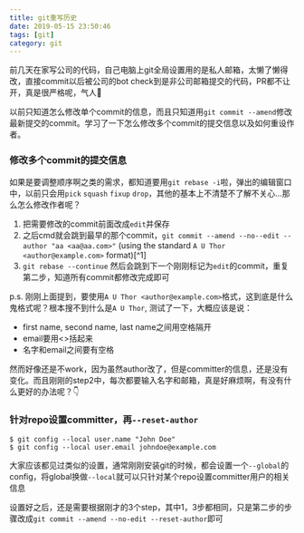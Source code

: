```yaml
---
title: git重写历史
date: 2019-05-15 23:50:46
tags: [git]
category: git
---
```

前几天在家写公司的代码，自己电脑上git全局设置用的是私人邮箱，太懒了懒得改，直接commit以后被公司的bot check到是非公司邮箱提交的代码，PR都不让开，真是很严格呢，气人😤

以前只知道怎么修改单个commit的信息，而且只知道用`git commit --amend`修改最新提交的commit。学习了一下怎么修改多个commit的提交信息以及如何重设作者。

### 修改多个commit的提交信息
如果是要调整顺序啊之类的需求，都知道要用`git rebase -i`啦，弹出的编辑窗口中，以前只会用`pick` `squash` `fixup` `drop`，其他的基本上不清楚不了解不关心…那么怎么修改作者呢？
1. 把需要修改的commit前面改成`edit`并保存
2. 之后cmd就会跳到最早的那个commit，`git commit --amend --no--edit --author "aa <aa@aa.com>"` (using the standard `A U Thor <author@example.com>` format)[^1]
3. `git rebase --continue` 然后会跳到下一个刚刚标记为`edit`的commit，重复第二步，知道所有commit都修改完成即可

p.s. 刚刚上面提到，要使用`A U Thor <author@example.com>`格式，这到底是什么鬼格式呢？根本搜不到什么是`A U Thor`, 测试了一下，大概应该是说：
- first name, second name, last name之间用空格隔开
- email要用<>括起来
- 名字和email之间要有空格

然而好像还是不work，因为虽然author改了，但是committer的信息，还是没有变化。而且刚刚的step2中，每次都要输入名字和邮箱，真是好麻烦啊，有没有什么更好的办法呢？👇

### 针对repo设置committer，再`--reset-author`
```
$ git config --local user.name "John Doe"
$ git config --local user.email johndoe@example.com
```
大家应该都见过类似的设置，通常刚刚安装git的时候，都会设置一个`--global`的config，将global换做`--local`就可以只针对某个repo设置committer用户的相关信息

设置好之后，还是需要根据刚才的3个step，其中1，3步都相同，只是第二步的步骤改成`git commit --amend --no-edit --reset-author`即可


[1]: https://git-scm.com/docs/git-commit#Documentation/git-commit.txt---authorltauthorgt